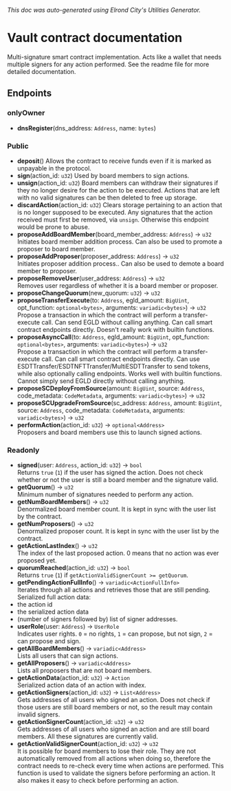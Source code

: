 *This doc was auto-generated using Elrond City's Utilities Generator.*

# Vault contract documentation

Multi-signature smart contract implementation.
Acts like a wallet that needs multiple signers for any action performed.
See the readme file for more detailed documentation.
## Endpoints

### onlyOwner
- **dnsRegister**(dns_address: `Address`, name: `bytes`)

### Public
- **deposit**()
Allows the contract to receive funds even if it is marked as unpayable in the protocol.
- **sign**(action_id: `u32`)
Used by board members to sign actions.
- **unsign**(action_id: `u32`)
Board members can withdraw their signatures if they no longer desire for the action to be executed.
Actions that are left with no valid signatures can be then deleted to free up storage.
- **discardAction**(action_id: `u32`)
Clears storage pertaining to an action that is no longer supposed to be executed.
Any signatures that the action received must first be removed, via `unsign`.
Otherwise this endpoint would be prone to abuse.
- **proposeAddBoardMember**(board_member_address: `Address`) -> `u32`  
Initiates board member addition process.
Can also be used to promote a proposer to board member.
- **proposeAddProposer**(proposer_address: `Address`) -> `u32`  
Initiates proposer addition process..
Can also be used to demote a board member to proposer.
- **proposeRemoveUser**(user_address: `Address`) -> `u32`  
Removes user regardless of whether it is a board member or proposer.
- **proposeChangeQuorum**(new_quorum: `u32`) -> `u32`  
- **proposeTransferExecute**(to: `Address`, egld_amount: `BigUint`, opt_function: `optional<bytes>`, arguments: `variadic<bytes>`) -> `u32`  
Propose a transaction in which the contract will perform a transfer-execute call.
Can send EGLD without calling anything.
Can call smart contract endpoints directly.
Doesn't really work with builtin functions.
- **proposeAsyncCall**(to: `Address`, egld_amount: `BigUint`, opt_function: `optional<bytes>`, arguments: `variadic<bytes>`) -> `u32`  
Propose a transaction in which the contract will perform a transfer-execute call.
Can call smart contract endpoints directly.
Can use ESDTTransfer/ESDTNFTTransfer/MultiESDTTransfer to send tokens, while also optionally calling endpoints.
Works well with builtin functions.
Cannot simply send EGLD directly without calling anything.
- **proposeSCDeployFromSource**(amount: `BigUint`, source: `Address`, code_metadata: `CodeMetadata`, arguments: `variadic<bytes>`) -> `u32`  
- **proposeSCUpgradeFromSource**(sc_address: `Address`, amount: `BigUint`, source: `Address`, code_metadata: `CodeMetadata`, arguments: `variadic<bytes>`) -> `u32`  
- **performAction**(action_id: `u32`) -> `optional<Address>`  
Proposers and board members use this to launch signed actions.

### Readonly
- **signed**(user: `Address`, action_id: `u32`) -> `bool`  
Returns `true` (`1`) if the user has signed the action.
Does not check whether or not the user is still a board member and the signature valid.
- **getQuorum**() -> `u32`  
Minimum number of signatures needed to perform any action.
- **getNumBoardMembers**() -> `u32`  
Denormalized board member count.
It is kept in sync with the user list by the contract.
- **getNumProposers**() -> `u32`  
Denormalized proposer count.
It is kept in sync with the user list by the contract.
- **getActionLastIndex**() -> `u32`  
The index of the last proposed action.
0 means that no action was ever proposed yet.
- **quorumReached**(action_id: `u32`) -> `bool`  
Returns `true` (`1`) if `getActionValidSignerCount >= getQuorum`.
- **getPendingActionFullInfo**() -> `variadic<ActionFullInfo>`  
Iterates through all actions and retrieves those that are still pending.
Serialized full action data:
- the action id
- the serialized action data
- (number of signers followed by) list of signer addresses.
- **userRole**(user: `Address`) -> `UserRole`  
Indicates user rights.
`0` = no rights,
`1` = can propose, but not sign,
`2` = can propose and sign.
- **getAllBoardMembers**() -> `variadic<Address>`  
Lists all users that can sign actions.
- **getAllProposers**() -> `variadic<Address>`  
Lists all proposers that are not board members.
- **getActionData**(action_id: `u32`) -> `Action`  
Serialized action data of an action with index.
- **getActionSigners**(action_id: `u32`) -> `List<Address>`  
Gets addresses of all users who signed an action.
Does not check if those users are still board members or not,
so the result may contain invalid signers.
- **getActionSignerCount**(action_id: `u32`) -> `u32`  
Gets addresses of all users who signed an action and are still board members.
All these signatures are currently valid.
- **getActionValidSignerCount**(action_id: `u32`) -> `u32`  
It is possible for board members to lose their role.
They are not automatically removed from all actions when doing so,
therefore the contract needs to re-check every time when actions are performed.
This function is used to validate the signers before performing an action.
It also makes it easy to check before performing an action.